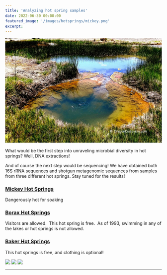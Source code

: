```yaml
---
title: 'Analyzing hot spring samples'
date: 2022-06-30 00:00:00
featured_image: '/images/hotsprings/mickey.png'
excerpt: 
---
```


![](/images/hotsprings/mickey.png)

What would be the first step into unraveling microbial diversity in hot springs? Well, DNA extractions!

And of course the next step would be sequencing!
We have obtained both 16S rRNA sequences and shotgun metagenomic sequences from samples from three different hot springs. Stay tuned for the results!

### [Mickey Hot Springs](https://oregondiscovery.com/mickey-hot-springs )

Dangerously hot for soaking 

### [Borax Hot Springs](https://www.ultimatehotspringsguide.com/borax-lake-hot-springs.html)

Visitors are allowed.  This hot spring is free.  
As of 1993, swimming in any of the lakes or hot springs is not allowed. 

### [Baker Hot Springs](https://www.ultimatehotspringsguide.com/baker-hot-springs.html)

This hot springs is free, and clothing is optional!

<div class="gallery" data-columns="3">
	<img src="https://oregondiscovery.com/wp-content/uploads/2017/05/mhs14-2Auth.jpg" data-cms-original-src="/images/hotsprings/mickey.png" />
	<img src="https://sp-images.summitpost.org/613029.JPG?auto=format&fit=max&h=800&ixlib=php-2.1.1&q=35&s=b50f1c934bbd84b922a5ebdbe6de7bad" data-cms-original-src="/images/hotsprings/borax.jpg" />
	<img src="https://www.outdoorproject.com/sites/default/files/styles/hero_image_desktop/public/1530407289/baker_hot_spring-utah-7.jpg?itok=cr6XsYhq" data-cms-original-src="/hotsprings/baker.png" />
</div>



---
